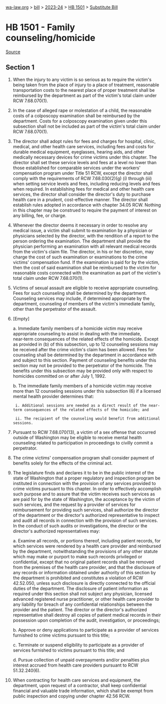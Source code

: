 [wa-law.org](/) > [bill](/bill/) > [2023-24](/bill/2023-24/) > [HB 1501](/bill/2023-24/hb/1501/) > [Substitute Bill](/bill/2023-24/hb/1501/S/)

# HB 1501 - Family counseling/homicide

[Source](http://lawfilesext.leg.wa.gov/biennium/2023-24/Pdf/Bills/House%20Bills/1501-S.pdf)

## Section 1
1. When the injury to any victim is so serious as to require the victim's being taken from the place of injury to a place of treatment, reasonable transportation costs to the nearest place of proper treatment shall be reimbursed by the department as part of the victim's total claim under RCW 7.68.070(1).

2. In the case of alleged rape or molestation of a child, the reasonable costs of a colposcopy examination shall be reimbursed by the department. Costs for a colposcopy examination given under this subsection shall not be included as part of the victim's total claim under RCW 7.68.070(1).

3. The director shall adopt rules for fees and charges for hospital, clinic, medical, and other health care services, including fees and costs for durable medical equipment, eyeglasses, hearing aids, and other medically necessary devices for crime victims under this chapter. The director shall set these service levels and fees at a level no lower than those established for comparable services under the workers' compensation program under Title 51 RCW, except the director shall comply with the requirements of RCW 7.68.030(2)(g) (i) through (iii) when setting service levels and fees, including reducing levels and fees when required. In establishing fees for medical and other health care services, the director shall consider the director's duty to purchase health care in a prudent, cost-effective manner. The director shall establish rules adopted in accordance with chapter 34.05 RCW. Nothing in this chapter may be construed to require the payment of interest on any billing, fee, or charge.

4. Whenever the director deems it necessary in order to resolve any medical issue, a victim shall submit to examination by a physician or physicians selected by the director, with the rendition of a report to the person ordering the examination. The department shall provide the physician performing an examination with all relevant medical records from the victim's claim file. The director, in his or her discretion, may charge the cost of such examination or examinations to the crime victims' compensation fund. If the examination is paid for by the victim, then the cost of said examination shall be reimbursed to the victim for reasonable costs connected with the examination as part of the victim's total claim under RCW 7.68.070(1).

5. Victims of sexual assault are eligible to receive appropriate counseling. Fees for such counseling shall be determined by the department. Counseling services may include, if determined appropriate by the department, counseling of members of the victim's immediate family, other than the perpetrator of the assault.

6. [Empty]

    a. Immediate family members of a homicide victim may receive appropriate counseling to assist in dealing with the immediate, near‑term consequences of the related effects of the homicide. Except as provided in (b) of this subsection, up to 12 counseling sessions may be received after the crime victim's claim has been allowed. Fees for counseling shall be determined by the department in accordance with and subject to this section. Payment of counseling benefits under this section may not be provided to the perpetrator of the homicide. The benefits under this subsection may be provided only with respect to homicides committed on or after July 1, 1992.

    b. The immediate family members of a homicide victim may receive more than 12 counseling sessions under this subsection (6) if a licensed mental health provider determines that:

        i. Additional sessions are needed as a direct result of the near-term consequences of the related effects of the homicide; and

        ii. The recipient of the counseling would benefit from additional sessions.

7. Pursuant to RCW 7.68.070(13), a victim of a sex offense that occurred outside of Washington may be eligible to receive mental health counseling related to participation in proceedings to civilly commit a perpetrator.

8. The crime victims' compensation program shall consider payment of benefits solely for the effects of the criminal act.

9. The legislature finds and declares it to be in the public interest of the state of Washington that a proper regulatory and inspection program be instituted in connection with the provision of any services provided to crime victims pursuant to this chapter. In order to effectively accomplish such purpose and to assure that the victim receives such services as are paid for by the state of Washington, the acceptance by the victim of such services, and the request by a provider of services for reimbursement for providing such services, shall authorize the director of the department or the director's authorized representative to inspect and audit all records in connection with the provision of such services. In the conduct of such audits or investigations, the director or the director's authorized representatives may:

    a. Examine all records, or portions thereof, including patient records, for which services were rendered by a health care provider and reimbursed by the department, notwithstanding the provisions of any other statute which may make or purport to make such records privileged or confidential, except that no original patient records shall be removed from the premises of the health care provider, and that the disclosure of any records or information obtained under authority of this section by the department is prohibited and constitutes a violation of RCW 42.52.050, unless such disclosure is directly connected to the official duties of the department. The disclosure of patient information as required under this section shall not subject any physician, licensed advanced registered nurse practitioner, or other health care provider to any liability for breach of any confidential relationships between the provider and the patient. The director or the director's authorized representative shall destroy all copies of patient medical records in their possession upon completion of the audit, investigation, or proceedings;

    b. Approve or deny applications to participate as a provider of services furnished to crime victims pursuant to this title;

    c. Terminate or suspend eligibility to participate as a provider of services furnished to victims pursuant to this title; and

    d. Pursue collection of unpaid overpayments and/or penalties plus interest accrued from health care providers pursuant to RCW 51.32.240(6).

10. When contracting for health care services and equipment, the department, upon request of a contractor, shall keep confidential financial and valuable trade information, which shall be exempt from public inspection and copying under chapter 42.56 RCW.
